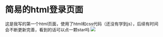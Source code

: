 # 简易的html登录页面
这是我写的第一个html页面，使用了html和css代码（还没有学到js），后续有时间会不断更新完善，看到的话可以点一颗star吗
<img src="图像/bg.png">
